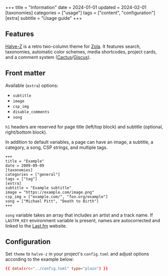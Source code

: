+++
title = "Information"
date = 2024-01-01
updated = 2024-02-01
[taxonomies]
categories = ["usage"]
tags = ["content", "configuration"]
[extra]
subtitle = "Usage guide"
+++

## Features

[Halve-Z](https://github.com/charlesrocket/halve-z) is a retro two-column theme for [Zola](https://github.com/getzola/zola). It features search, taxonomies, automatic color schemes, media shortcodes, project cards, and a comment system ([Cactus](https://cactus.chat)/[Giscus](https://giscus.app)).

## Front matter

Available (`extra`) options:
* `subtitle`
* `image`
* `csp_img`
* `disable_comments`
* `song`

<p class="notice_info"><code>h1</code> headers are reserved for page title (left/top block) and subtitle (optional, right/bottom block).</p>

In addition to default variables, a page can have an image, a subtitle, a category, a song, CSP strings, and multiple tags.

```
+++
title = "Example"
date = 2009-09-09
[taxonomies]
categories = ["general"]
tags = ["tag"]
[extra]
subtitle = "Example subtitle"
image = "https://example.com/image.png"
csp_img = ["example.com/", "foo.org/example"]
song = ["Michael Pitt", "Death to Birth"]
+++
```

`song` variable takes an array that includes an artist and a track name. If `LASTFM_KEY` environment variable is present, names are autocorrected and linked to the [Last.fm](https://www.last.fm/) website.

## Configuration

Set `theme` to `halve-z` in your project's `config.toml` and adjust options according to the example below:

```toml
{{ data(src="../config.toml" type="plain") }}
```
